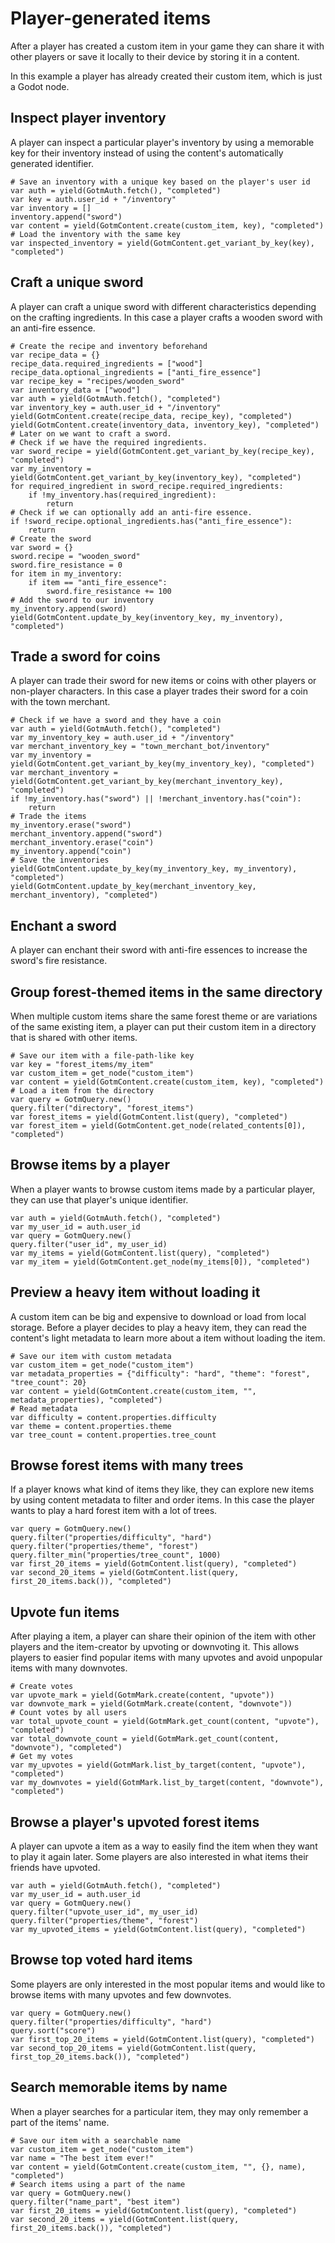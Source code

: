 <!--
MIT License

Copyright (c) 2020-2022 Macaroni Studios AB

Permission is hereby granted, free of charge, to any person obtaining a copy
of this software and associated documentation files (the "Software"), to deal
in the Software without restriction, including without limitation the rights
to use, copy, modify, merge, publish, distribute, sublicense, and/or sell
copies of the Software, and to permit persons to whom the Software is
furnished to do so, subject to the following conditions:

The above copyright notice and this permission notice shall be included in all
copies or substantial portions of the Software.

THE SOFTWARE IS PROVIDED "AS IS", WITHOUT WARRANTY OF ANY KIND, EXPRESS OR
IMPLIED, INCLUDING BUT NOT LIMITED TO THE WARRANTIES OF MERCHANTABILITY,
FITNESS FOR A PARTICULAR PURPOSE AND NONINFRINGEMENT. IN NO EVENT SHALL THE
AUTHORS OR COPYRIGHT HOLDERS BE LIABLE FOR ANY CLAIM, DAMAGES OR OTHER
LIABILITY, WHETHER IN AN ACTION OF CONTRACT, TORT OR OTHERWISE, ARISING FROM,
OUT OF OR IN CONNECTION WITH THE SOFTWARE OR THE USE OR OTHER DEALINGS IN THE
SOFTWARE.
-->

# Player-generated items

After a player has created a custom item in your game they can share it with other players or save it locally to their device by storing it in a content.

In this example a player has already created their custom item, which is just a Godot node.

<include subject="item">

[](/src/docs/content/utility/share-subject-with-other-players.md)
[](/src/docs/content/utility/save-subject-locally.md)
[](/src/docs/content/utility/load-subject.md)

<include container="inventory" scenario="When a player has acquired an item">

[](/src/docs/content/utility/add-subject-to-container.md)

</include>

</include>

## Inspect player inventory

A player can inspect a particular player's inventory by using a memorable key for their inventory instead of using the content's automatically generated identifier.

```gdscript
# Save an inventory with a unique key based on the player's user id
var auth = yield(GotmAuth.fetch(), "completed")
var key = auth.user_id + "/inventory"
var inventory = []
inventory.append("sword")
var content = yield(GotmContent.create(custom_item, key), "completed")
# Load the inventory with the same key
var inspected_inventory = yield(GotmContent.get_variant_by_key(key), "completed")
```

## Craft a unique sword

A player can craft a unique sword with different characteristics depending on the crafting ingredients. In this case a player crafts a wooden sword with an anti-fire essence.

```gdscript
# Create the recipe and inventory beforehand
var recipe_data = {}
recipe_data.required_ingredients = ["wood"]
recipe_data.optional_ingredients = ["anti_fire_essence"]
var recipe_key = "recipes/wooden_sword"
var inventory_data = ["wood"]
var auth = yield(GotmAuth.fetch(), "completed")
var inventory_key = auth.user_id + "/inventory"
yield(GotmContent.create(recipe_data, recipe_key), "completed")
yield(GotmContent.create(inventory_data, inventory_key), "completed")
# Later on we want to craft a sword.
# Check if we have the required ingredients.
var sword_recipe = yield(GotmContent.get_variant_by_key(recipe_key), "completed")
var my_inventory = yield(GotmContent.get_variant_by_key(inventory_key), "completed")
for required_ingredient in sword_recipe.required_ingredients:
    if !my_inventory.has(required_ingredient):
        return
# Check if we can optionally add an anti-fire essence.
if !sword_recipe.optional_ingredients.has("anti_fire_essence"):
    return
# Create the sword
var sword = {}
sword.recipe = "wooden_sword"
sword.fire_resistance = 0
for item in my_inventory:
    if item == "anti_fire_essence":
        sword.fire_resistance += 100
# Add the sword to our inventory
my_inventory.append(sword)
yield(GotmContent.update_by_key(inventory_key, my_inventory), "completed")
```

## Trade a sword for coins

A player can trade their sword for new items or coins with other players or non-player characters. In this case a player trades their sword for a coin with the town merchant.

```gdscript
# Check if we have a sword and they have a coin
var auth = yield(GotmAuth.fetch(), "completed")
var my_inventory_key = auth.user_id + "/inventory"
var merchant_inventory_key = "town_merchant_bot/inventory"
var my_inventory = yield(GotmContent.get_variant_by_key(my_inventory_key), "completed")
var merchant_inventory = yield(GotmContent.get_variant_by_key(merchant_inventory_key), "completed")
if !my_inventory.has("sword") || !merchant_inventory.has("coin"):
    return
# Trade the items
my_inventory.erase("sword")
merchant_inventory.append("sword")
merchant_inventory.erase("coin")
my_inventory.append("coin")
# Save the inventories
yield(GotmContent.update_by_key(my_inventory_key, my_inventory), "completed")
yield(GotmContent.update_by_key(merchant_inventory_key, merchant_inventory), "completed")
```

## Enchant a sword

A player can enchant their sword with anti-fire essences to increase the sword's fire resistance.

## Group forest-themed items in the same directory

When multiple custom items share the same forest theme or are variations of the same existing item, a player can put their custom item in a directory that is shared with other items.

```gdscript
# Save our item with a file-path-like key
var key = "forest_items/my_item"
var custom_item = get_node("custom_item")
var content = yield(GotmContent.create(custom_item, key), "completed")
# Load a item from the directory
var query = GotmQuery.new()
query.filter("directory", "forest_items")
var forest_items = yield(GotmContent.list(query), "completed")
var forest_item = yield(GotmContent.get_node(related_contents[0]), "completed")
```

## Browse items by a player

When a player wants to browse custom items made by a particular player, they can use that player's unique identifier.

```gdscript
var auth = yield(GotmAuth.fetch(), "completed")
var my_user_id = auth.user_id
var query = GotmQuery.new()
query.filter("user_id", my_user_id)
var my_items = yield(GotmContent.list(query), "completed")
var my_item = yield(GotmContent.get_node(my_items[0]), "completed")
```

## Preview a heavy item without loading it

A custom item can be big and expensive to download or load from local storage. Before a player decides to play a heavy item, they can read the content's light metadata to learn more about a item without loading the item.

```gdscript
# Save our item with custom metadata
var custom_item = get_node("custom_item")
var metadata_properties = {"difficulty": "hard", "theme": "forest", "tree_count": 20}
var content = yield(GotmContent.create(custom_item, "", metadata_properties), "completed")
# Read metadata
var difficulty = content.properties.difficulty
var theme = content.properties.theme
var tree_count = content.properties.tree_count
```

## Browse forest items with many trees

If a player knows what kind of items they like, they can explore new items by using content metadata to filter and order items. In this case the player wants to play a hard forest item with a lot of trees.

```gdscript
var query = GotmQuery.new()
query.filter("properties/difficulty", "hard")
query.filter("properties/theme", "forest")
query.filter_min("properties/tree_count", 1000)
var first_20_items = yield(GotmContent.list(query), "completed")
var second_20_items = yield(GotmContent.list(query, first_20_items.back()), "completed")
```

## Upvote fun items

After playing a item, a player can share their opinion of the item with other players and the item-creator by upvoting or downvoting it. This allows players to easier find popular items with many upvotes and avoid unpopular items with many downvotes.

```gdscript
# Create votes
var upvote_mark = yield(GotmMark.create(content, "upvote"))
var downvote_mark = yield(GotmMark.create(content, "downvote"))
# Count votes by all users
var total_upvote_count = yield(GotmMark.get_count(content, "upvote"), "completed")
var total_downvote_count = yield(GotmMark.get_count(content, "downvote"), "completed")
# Get my votes
var my_upvotes = yield(GotmMark.list_by_target(content, "upvote"), "completed")
var my_downvotes = yield(GotmMark.list_by_target(content, "downvote"), "completed")
```

## Browse a player's upvoted forest items

A player can upvote a item as a way to easily find the item when they want to play it again later. Some players are also interested in what items their friends have upvoted.

```gdscript
var auth = yield(GotmAuth.fetch(), "completed")
var my_user_id = auth.user_id
var query = GotmQuery.new()
query.filter("upvote_user_id", my_user_id)
query.filter("properties/theme", "forest")
var my_upvoted_items = yield(GotmContent.list(query), "completed")
```

## Browse top voted hard items

Some players are only interested in the most popular items and would like to browse items with many upvotes and few downvotes.

```gdscript
var query = GotmQuery.new()
query.filter("properties/difficulty", "hard")
query.sort("score")
var first_top_20_items = yield(GotmContent.list(query), "completed")
var second_top_20_items = yield(GotmContent.list(query, first_top_20_items.back()), "completed")
```

## Search memorable items by name

When a player searches for a particular item, they may only remember a part of the items' name.

```gdscript
# Save our item with a searchable name
var custom_item = get_node("custom_item")
var name = "The best item ever!"
var content = yield(GotmContent.create(custom_item, "", {}, name), "completed")
# Search items using a part of the name
var query = GotmQuery.new()
query.filter("name_part", "best item")
var first_20_items = yield(GotmContent.list(query), "completed")
var second_20_items = yield(GotmContent.list(query, first_20_items.back()), "completed")
```
